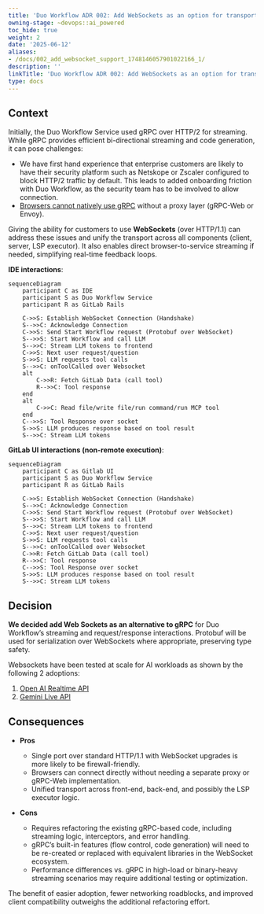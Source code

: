 ```yaml
---
title: 'Duo Workflow ADR 002: Add WebSockets as an option for transport'
owning-stage: ~devops::ai_powered
toc_hide: true
weight: 2
date: '2025-06-12'
aliases:
- /docs/002_add_websocket_support_1748146057901022166_1/
description: ''
linkTitle: 'Duo Workflow ADR 002: Add WebSockets as an option for transport'
type: docs
---
```


## Context

Initially, the Duo Workflow Service used gRPC over HTTP/2 for streaming. While gRPC provides efficient bi-directional streaming and code generation, it can pose challenges:

- We have first hand experience that enterprise customers are likely to have their security platform such as Netskope or Zscaler configured to block HTTP/2 traffic by default. This leads to added onboarding friction with Duo Workflow, as the security team has to be involved to allow connection.
- [Browsers cannot natively use gRPC](https://grpc.io/blog/state-of-grpc-web/#feature-sets) without a proxy layer (gRPC-Web or Envoy).  

Giving the ability for customers to use **WebSockets** (over HTTP/1.1) can address these issues and unify the transport across all components (client, server, LSP executor). It also enables direct browser-to-service streaming if needed, simplifying real-time feedback loops.

**IDE interactions**:

```mermaid
sequenceDiagram
    participant C as IDE
    participant S as Duo Workflow Service
    participant R as GitLab Rails
    
    C->>S: Establish WebSocket Connection (Handshake)
    S-->>C: Acknowledge Connection
    C->>S: Send Start Workflow request (Protobuf over WebSocket)
    S-->>S: Start Workflow and call LLM
    S-->>C: Stream LLM tokens to frontend
    C->>S: Next user request/question
    S->>S: LLM requests tool calls
    S-->>C: onToolCalled over Websocket
    alt
        C->>R: Fetch GitLab Data (call tool)
        R-->>C: Tool response
    end
    alt
        C->>C: Read file/write file/run command/run MCP tool
    end
    C-->>S: Tool Response over socket
    S->>S: LLM produces response based on tool result
    S-->>C: Stream LLM tokens
```

**GitLab UI interactions (non-remote execution)**:

```mermaid
sequenceDiagram
    participant C as Gitlab UI
    participant S as Duo Workflow Service
    participant R as GitLab Rails
    
    C->>S: Establish WebSocket Connection (Handshake)
    S-->>C: Acknowledge Connection
    C->>S: Send Start Workflow request (Protobuf over WebSocket)
    S-->>S: Start Workflow and call LLM
    S-->>C: Stream LLM tokens to frontend
    C->>S: Next user request/question
    S->>S: LLM requests tool calls
    S-->>C: onToolCalled over Websocket
    C->>R: Fetch GitLab Data (call tool)
    R-->>C: Tool response
    C-->>S: Tool Response over socket
    S->>S: LLM produces response based on tool result
    S-->>C: Stream LLM tokens
```

## Decision

**We decided add Web Sockets as an alternative to gRPC** for Duo Workflow’s streaming and request/response interactions. Protobuf will be used for serialization over WebSockets where appropriate, preserving type safety.

Websockets have been tested at scale for AI workloads as shown by the following 2 adoptions:

1. [Open AI Realtime API](https://platform.openai.com/docs/guides/realtime#connect-with-websockets)
2. [Gemini Live API](https://ai.google.dev/gemini-api/docs/live)

## Consequences

- **Pros**
  - Single port over standard HTTP/1.1 with WebSocket upgrades is more likely to be firewall-friendly.  
  - Browsers can connect directly without needing a separate proxy or gRPC-Web implementation.  
  - Unified transport across front-end, back-end, and possibly the LSP executor logic.

- **Cons**
  - Requires refactoring the existing gRPC-based code, including streaming logic, interceptors, and error handling.  
  - gRPC’s built-in features (flow control, code generation) will need to be re-created or replaced with equivalent libraries in the WebSocket ecosystem.  
  - Performance differences vs. gRPC in high-load or binary-heavy streaming scenarios may require additional testing or optimization.  

The benefit of easier adoption, fewer networking roadblocks, and improved client compatibility outweighs the additional refactoring effort.
